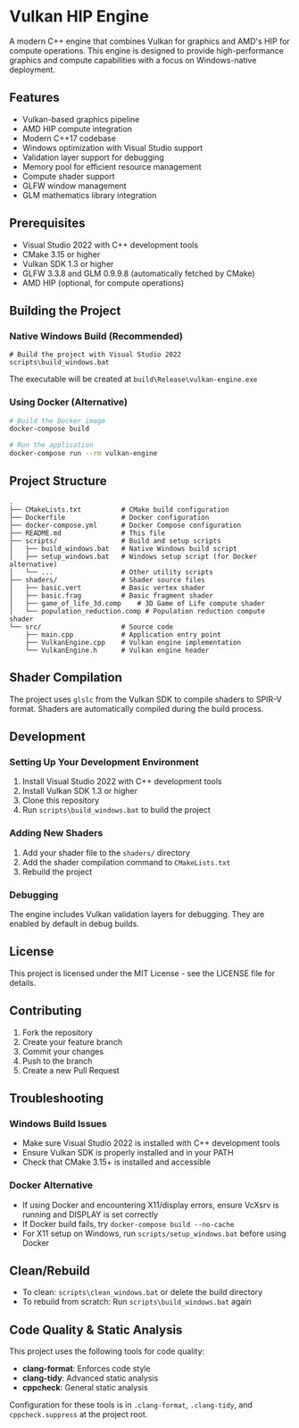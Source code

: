 # Vulkan HIP Engine

A modern C++ engine that combines Vulkan for graphics and AMD's HIP for compute operations. This engine is designed to provide high-performance graphics and compute capabilities with a focus on Windows-native deployment.

## Features

- Vulkan-based graphics pipeline
- AMD HIP compute integration
- Modern C++17 codebase
- Windows optimization with Visual Studio support
- Validation layer support for debugging
- Memory pool for efficient resource management
- Compute shader support
- GLFW window management
- GLM mathematics library integration

## Prerequisites

- Visual Studio 2022 with C++ development tools
- CMake 3.15 or higher
- Vulkan SDK 1.3 or higher
- GLFW 3.3.8 and GLM 0.9.9.8 (automatically fetched by CMake)
- AMD HIP (optional, for compute operations)

## Building the Project

### Native Windows Build (Recommended)

```batch
# Build the project with Visual Studio 2022
scripts\build_windows.bat
```

The executable will be created at `build\Release\vulkan-engine.exe`

### Using Docker (Alternative)

```bash
# Build the Docker image
docker-compose build

# Run the application
docker-compose run --rm vulkan-engine
```

## Project Structure

```
.
├── CMakeLists.txt          # CMake build configuration
├── Dockerfile              # Docker configuration
├── docker-compose.yml      # Docker Compose configuration
├── README.md               # This file
├── scripts/                # Build and setup scripts
│   ├── build_windows.bat   # Native Windows build script
│   ├── setup_windows.bat   # Windows setup script (for Docker alternative)
│   └── ...                 # Other utility scripts
├── shaders/                # Shader source files
│   ├── basic.vert          # Basic vertex shader
│   ├── basic.frag          # Basic fragment shader
│   ├── game_of_life_3d.comp    # 3D Game of Life compute shader
│   └── population_reduction.comp # Population reduction compute shader
└── src/                    # Source code
    ├── main.cpp            # Application entry point
    ├── VulkanEngine.cpp    # Vulkan engine implementation
    └── VulkanEngine.h      # Vulkan engine header
```

## Shader Compilation

The project uses `glslc` from the Vulkan SDK to compile shaders to SPIR-V format. Shaders are automatically compiled during the build process.

## Development

### Setting Up Your Development Environment

1. Install Visual Studio 2022 with C++ development tools
2. Install Vulkan SDK 1.3 or higher
3. Clone this repository
4. Run `scripts\build_windows.bat` to build the project

### Adding New Shaders

1. Add your shader file to the `shaders/` directory
2. Add the shader compilation command to `CMakeLists.txt`
3. Rebuild the project

### Debugging

The engine includes Vulkan validation layers for debugging. They are enabled by default in debug builds.

## License

This project is licensed under the MIT License - see the LICENSE file for details.

## Contributing

1. Fork the repository
2. Create your feature branch
3. Commit your changes
4. Push to the branch
5. Create a new Pull Request 

## Troubleshooting

### Windows Build Issues
- Make sure Visual Studio 2022 is installed with C++ development tools
- Ensure Vulkan SDK is properly installed and in your PATH
- Check that CMake 3.15+ is installed and accessible

### Docker Alternative
- If using Docker and encountering X11/display errors, ensure VcXsrv is running and DISPLAY is set correctly
- If Docker build fails, try `docker-compose build --no-cache`
- For X11 setup on Windows, run `scripts/setup_windows.bat` before using Docker

## Clean/Rebuild
- To clean: `scripts\clean_windows.bat` or delete the build directory
- To rebuild from scratch: Run `scripts\build_windows.bat` again

## Code Quality & Static Analysis

This project uses the following tools for code quality:

- **clang-format**: Enforces code style
- **clang-tidy**: Advanced static analysis
- **cppcheck**: General static analysis

Configuration for these tools is in `.clang-format`, `.clang-tidy`, and `cppcheck.suppress` at the project root. 